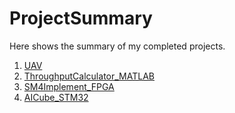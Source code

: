 # ProjectSummary

Here shows the summary of my completed projects.

1. [UAV](https://github.com/MIKEHHQ/ProjectSummary/tree/main/UAV_AI_BDS)
2. [ThroughputCalculator_MATLAB](https://github.com/MIKEHHQ/ProjectSummary/tree/main/UAV_AI_BDS)
3. [SM4Implement_FPGA](https://github.com/MIKEHHQ/ProjectSummary/tree/main/SM4Implement_FPGA)
4. [AICube_STM32](https://github.com/MIKEHHQ/ProjectSummary/tree/main/AICube_STM32)
